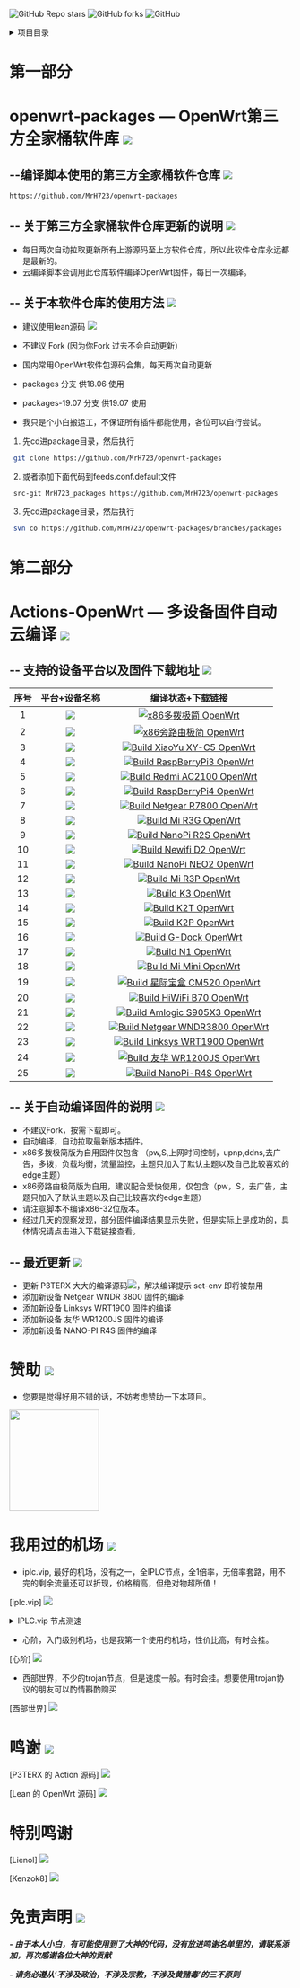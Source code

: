 ![GitHub Repo stars](https://img.shields.io/github/stars/MrH723/Actions-OpenWrt?color=Blue&label=Stars&style=for-the-badge)
![GitHub forks](https://img.shields.io/github/forks/MrH723/Actions-OpenWrt?color=Blue&label=Fork&style=for-the-badge)
![GitHub](https://img.shields.io/github/license/MrH723/Actions-OpenWrt?color=Blue&style=for-the-badge)


<details>
<summary>项目目录</summary>
======================

   + [![](https://img.shields.io/badge/-全家桶软件库-green.svg)](#全家桶软件库-)

      + [![](https://img.shields.io/badge/-软件库地址-lightgrey.svg)](#软件库地址-)
      + [![](https://img.shields.io/badge/-软件库更新说明-lightgrey.svg)](#软件库更新说明-)
      + [![](https://img.shields.io/badge/-软件库使用方法-lightgrey.svg)](#软件库使用方法-)
   + [![](https://img.shields.io/badge/-云编译固件-green.svg)](#云编译固件-)
      + [![](https://img.shields.io/badge/-设备及固件列表下载-lightgrey.svg)](#设备及固件列表下载-)
      + [![](https://img.shields.io/badge/-自动编译说明-lightgrey.svg)](#自动编译说明-)
      + [![](https://img.shields.io/badge/-最近更新-lightgrey.svg)](#最近更新-)
   + [![](https://img.shields.io/badge/-赞助项目-green.svg)](#赞助项目-)
   + [![](https://img.shields.io/badge/-机场推荐-green.svg)](#机场推荐-)
   + [![](https://img.shields.io/badge/-鸣谢-green.svg)](#鸣谢-)
   + [![](https://img.shields.io/badge/-免责声明-green.svg)](#免责声明-)
</details>


第一部分
======================

openwrt-packages — OpenWrt第三方全家桶软件库 [![](https://img.shields.io/badge/-全家桶软件库-green.svg)](#全家桶软件库-)
======================

--编译脚本使用的第三方全家桶软件仓库 [![](https://img.shields.io/badge/-软件库地址-lightgrey.svg)](#软件库地址-)
-------------

```bash
https://github.com/MrH723/openwrt-packages
```

-- 关于第三方全家桶软件仓库更新的说明 [![](https://img.shields.io/badge/-软件库更新说明-lightgrey.svg)](#软件库更新说明-)
-------------

- 每日两次自动拉取更新所有上游源码至上方软件仓库，所以此软件仓库永远都是最新的。
- 云编译脚本会调用此仓库软件编译OpenWrt固件，每日一次编译。




-- 关于本软件仓库的使用方法 [![](https://img.shields.io/badge/-软件库使用方法-lightgrey.svg)](#软件库使用方法-)
-------------

- 建议使用lean源码 [![](https://img.shields.io/badge/Lean-源码-orange.svg)](https://github.com/coolsnowwolf/lede)

- 不建议 Fork (因为你Fork 过去不会自动更新）

- 国内常用OpenWrt软件包源码合集，每天两次自动更新

- packages 分支 供18.06 使用

- packages-19.07 分支 供19.07 使用

- 我只是个小白搬运工，不保证所有插件都能使用，各位可以自行尝试。



1. 先cd进package目录，然后执行
```bash
 git clone https://github.com/MrH723/openwrt-packages
```
2. 或者添加下面代码到feeds.conf.default文件
```bash
 src-git MrH723_packages https://github.com/MrH723/openwrt-packages
```
3. 先cd进package目录，然后执行
```bash
 svn co https://github.com/MrH723/openwrt-packages/branches/packages
```

第二部分
======================

Actions-OpenWrt — 多设备固件自动云编译 [![](https://img.shields.io/badge/-云编译固件-green.svg)](#云编译固件-)
======================

-- 支持的设备平台以及固件下载地址 [![](https://img.shields.io/badge/-设备及固件列表下载-lightgrey.svg)](#设备及固件列表下载-)
-------------

|    序号   |     平台+设备名称     |   编译状态+下载链接 |  
| :-----------------: | :-------------: |:-----------------: | 
| 1 |   [![](https://img.shields.io/badge/OpenWrt-x86%E5%A4%9A%E6%8B%A8%E6%9E%81%E7%AE%80%E7%89%88-lightgrey.svg)](https://github.com/MrH723/Actions-OpenWrt/actions?query=workflow%3A%22x86%E5%A4%9A%E6%8B%A8%E6%9E%81%E7%AE%80+OpenWrt%22)    | [![x86多拨极简 OpenWrt](https://github.com/MrH723/Actions-OpenWrt/workflows/x86%E5%A4%9A%E6%8B%A8%E6%9E%81%E7%AE%80%20OpenWrt/badge.svg)](https://github.com/MrH723/Actions-OpenWrt/actions?query=workflow%3A%22x86%E5%A4%9A%E6%8B%A8%E6%9E%81%E7%AE%80+OpenWrt%22) |
| 2 |   [![](https://img.shields.io/badge/OpenWrt-x86%E6%97%81%E8%B7%AF%E7%94%B1%E6%9E%81%E7%AE%80%E7%89%88-yellowgreen.svg)](https://github.com/MrH723/Actions-OpenWrt/actions?query=workflow%3A%22x86%E6%97%81%E8%B7%AF%E7%94%B1%E6%9E%81%E7%AE%80+OpenWrt%22)    | [![x86旁路由极简 OpenWrt](https://github.com/MrH723/Actions-OpenWrt/workflows/x86%E6%97%81%E8%B7%AF%E7%94%B1%E6%9E%81%E7%AE%80%20OpenWrt/badge.svg)](https://github.com/MrH723/Actions-OpenWrt/actions?query=workflow%3A%22x86%E6%97%81%E8%B7%AF%E7%94%B1%E6%9E%81%E7%AE%80+OpenWrt%22) |
| 3 |   [![](https://img.shields.io/badge/OpenWrt-%E5%B0%8F%E5%A8%B1%20C5-lightgrey.svg)](https://github.com/MrH723/Actions-OpenWrt/actions?query=workflow%3A%22Build+XiaoYu+XY-C5+OpenWrt%22)    | [![Build XiaoYu XY-C5 OpenWrt](https://github.com/MrH723/Actions-OpenWrt/workflows/Build%20XiaoYu%20XY-C5%20OpenWrt/badge.svg)](https://github.com/MrH723/Actions-OpenWrt/actions?query=workflow%3A%22Build+XiaoYu+XY-C5+OpenWrt%22) |
| 4 |   [![](https://img.shields.io/badge/OpenWrt-%E6%A0%91%E8%8E%93%E6%B4%BE%203B%2F3B%2B-yellowgreen.svg)](https://github.com/MrH723/Actions-OpenWrt/actions?query=workflow%3A%22Build+RaspBerryPi3+OpenWrt%22)    | [![Build RaspBerryPi3 OpenWrt](https://github.com/MrH723/Actions-OpenWrt/workflows/Build%20RaspBerryPi3%20OpenWrt/badge.svg)](https://github.com/MrH723/Actions-OpenWrt/actions?query=workflow%3A%22Build+RaspBerryPi3+OpenWrt%22) |
| 5 |   [![](https://img.shields.io/badge/OpenWrt-%E7%BA%A2%E7%B1%B3%20AC2100-lightgrey.svg)](https://github.com/MrH723/Actions-OpenWrt/actions?query=workflow%3A%22Build+Redmi+AC2100+OpenWrt%22)    | [![Build Redmi AC2100 OpenWrt](https://github.com/MrH723/Actions-OpenWrt/workflows/Build%20Redmi%20AC2100%20OpenWrt/badge.svg)](https://github.com/MrH723/Actions-OpenWrt/actions?query=workflow%3A%22Build+Redmi+AC2100+OpenWrt%22) |
| 6 |   [![](https://img.shields.io/badge/OpenWrt-%E6%A0%91%E8%8E%93%E6%B4%BE%204B-yellowgreen.svg)](https://github.com/MrH723/Actions-OpenWrt/actions?query=workflow%3A%22Build+RaspBerryPi4+OpenWrt%22)    | [![Build RaspBerryPi4 OpenWrt](https://github.com/MrH723/Actions-OpenWrt/workflows/Build%20RaspBerryPi4%20OpenWrt/badge.svg)](https://github.com/MrH723/Actions-OpenWrt/actions?query=workflow%3A%22Build+RaspBerryPi4+OpenWrt%22) |
| 7 |   [![](https://img.shields.io/badge/OpenWrt-%E7%BD%91%E4%BB%B6%20R7800-lightgrey.svg)](https://github.com/MrH723/Actions-OpenWrt/actions?query=workflow%3A%22Build+Netgear+R7800+OpenWrt%22)    | [![Build Netgear R7800 OpenWrt](https://github.com/MrH723/Actions-OpenWrt/workflows/Build%20Netgear%20R7800%20OpenWrt/badge.svg)](https://github.com/MrH723/Actions-OpenWrt/actions?query=workflow%3A%22Build+Netgear+R7800+OpenWrt%22) |
| 8 |   [![](https://img.shields.io/badge/OpenWrt-%E5%B0%8F%E7%B1%B3%20R3G-yellowgreen.svg)](https://github.com/MrH723/Actions-OpenWrt/actions?query=workflow%3A%22Build+Mi+R3G+OpenWrt%22)    | [![Build Mi R3G OpenWrt](https://github.com/MrH723/Actions-OpenWrt/workflows/Build%20Mi%20R3G%20OpenWrt/badge.svg)](https://github.com/MrH723/Actions-OpenWrt/actions?query=workflow%3A%22Build+Mi+R3G+OpenWrt%22) |
| 9 |   [![](https://img.shields.io/badge/OpenWrt-NanoPi%20R2S-lightgrey.svg)](https://github.com/MrH723/Actions-OpenWrt/actions?query=workflow%3A%22Build+NanoPi+R2S+OpenWrt%22)    | [![Build NanoPi R2S OpenWrt](https://github.com/MrH723/Actions-OpenWrt/workflows/Build%20NanoPi%20R2S%20OpenWrt/badge.svg)](https://github.com/MrH723/Actions-OpenWrt/actions?query=workflow%3A%22Build+NanoPi+R2S+OpenWrt%22) |
| 10 |   [![](https://img.shields.io/badge/OpenWrt-Newwifi3%20D2-yellowgreen.svg)](https://github.com/MrH723/Actions-OpenWrt/actions?query=workflow%3A%22Build+Newifi+D2+OpenWrt%22)    | [![Build Newifi D2 OpenWrt](https://github.com/MrH723/Actions-OpenWrt/workflows/Build%20Newifi%20D2%20OpenWrt/badge.svg)](https://github.com/MrH723/Actions-OpenWrt/actions?query=workflow%3A%22Build+Newifi+D2+OpenWrt%22) |
| 11 |   [![](https://img.shields.io/badge/OpenWrt-NanoPi%20NEO2-lightgrey.svg)](https://github.com/MrH723/Actions-OpenWrt/actions?query=workflow%3A%22Build+NanoPi+NEO2+OpenWrt%22)    | [![Build NanoPi NEO2 OpenWrt](https://github.com/MrH723/Actions-OpenWrt/workflows/Build%20NanoPi%20NEO2%20OpenWrt/badge.svg)](https://github.com/MrH723/Actions-OpenWrt/actions?query=workflow%3A%22Build+NanoPi+NEO2+OpenWrt%22) |
| 12 |   [![](https://img.shields.io/badge/OpenWrt-%E5%B0%8F%E7%B1%B3%20R3P-yellowgreen.svg)](https://github.com/MrH723/Actions-OpenWrt/actions?query=workflow%3A%22Build+Mi+R3P+OpenWrt%22)    | [![Build Mi R3P OpenWrt](https://github.com/MrH723/Actions-OpenWrt/workflows/Build%20Mi%20R3P%20OpenWrt/badge.svg)](https://github.com/MrH723/Actions-OpenWrt/actions?query=workflow%3A%22Build+Mi+R3P+OpenWrt%22) |
| 13 |   [![](https://img.shields.io/badge/OpenWrt-K3-lightgrey.svg)](https://github.com/MrH723/Actions-OpenWrt/actions?query=workflow%3A%22Build+K3+OpenWrt%22)    | [![Build K3 OpenWrt](https://github.com/MrH723/Actions-OpenWrt/workflows/Build%20K3%20OpenWrt/badge.svg)](https://github.com/MrH723/Actions-OpenWrt/actions?query=workflow%3A%22Build+K3+OpenWrt%22) |
| 14 |   [![](https://img.shields.io/badge/OpenWrt-K2T-yellowgreen.svg)](https://github.com/MrH723/Actions-OpenWrt/actions?query=workflow%3A%22Build+K2T+OpenWrt%22)    | [![Build K2T OpenWrt](https://github.com/MrH723/Actions-OpenWrt/workflows/Build%20K2T%20OpenWrt/badge.svg)](https://github.com/MrH723/Actions-OpenWrt/actions?query=workflow%3A%22Build+K2T+OpenWrt%22) |
| 15 |   [![](https://img.shields.io/badge/OpenWrt-K2P-lightgrey.svg)](https://github.com/MrH723/Actions-OpenWrt/actions?query=workflow%3A%22Build+K2P+OpenWrt%22)    | [![Build K2P OpenWrt](https://github.com/MrH723/Actions-OpenWrt/workflows/Build%20K2P%20OpenWrt/badge.svg)](https://github.com/MrH723/Actions-OpenWrt/actions?query=workflow%3A%22Build+K2P+OpenWrt%22) |
| 16 |   [![](https://img.shields.io/badge/OpenWrt-%E7%AB%9F%E6%96%97%E4%BA%91-yellowgreen.svg)](https://github.com/MrH723/Actions-OpenWrt/actions?query=workflow%3A%22Build+G-Dock+OpenWrt%22)    | [![Build G-Dock OpenWrt](https://github.com/MrH723/Actions-OpenWrt/workflows/Build%20G-Dock%20OpenWrt/badge.svg)](https://github.com/MrH723/Actions-OpenWrt/actions?query=workflow%3A%22Build+G-Dock+OpenWrt%22) |
| 17 |   [![](https://img.shields.io/badge/OpenWrt-N1%20%E7%9B%92%E5%AD%90-lightgrey.svg)](https://github.com/MrH723/Actions-OpenWrt/actions?query=workflow%3A%22Build+N1+OpenWrt%22)    | [![Build N1 OpenWrt](https://github.com/MrH723/Actions-OpenWrt/workflows/Build%20N1%20OpenWrt/badge.svg)](https://github.com/MrH723/Actions-OpenWrt/actions?query=workflow%3A%22Build+N1+OpenWrt%22) |
| 18 |   [![](https://img.shields.io/badge/OpenWrt-%E5%B0%8F%E7%B1%B3%20Mini-yellowgreen.svg)](https://github.com/MrH723/Actions-OpenWrt/actions?query=workflow%3A%22Build+Mi+Mini+OpenWrt%22)    | [![Build Mi Mini OpenWrt](https://github.com/MrH723/Actions-OpenWrt/workflows/Build%20Mi%20Mini%20OpenWrt/badge.svg)](https://github.com/MrH723/Actions-OpenWrt/actions?query=workflow%3A%22Build+Mi+Mini+OpenWrt%22) |
| 19 |   [![](https://img.shields.io/badge/OpenWrt-%E6%98%9F%E9%99%85%E5%AE%9D%E7%9B%92%20CM520-lightgrey.svg)](https://github.com/MrH723/Actions-OpenWrt/actions?query=workflow%3A%22Build+%E6%98%9F%E9%99%85%E5%AE%9D%E7%9B%92+CM520+OpenWrt%22)    | [![Build 星际宝盒 CM520 OpenWrt](https://github.com/MrH723/Actions-OpenWrt/workflows/Build%20%E6%98%9F%E9%99%85%E5%AE%9D%E7%9B%92%20CM520%20OpenWrt/badge.svg)](https://github.com/MrH723/Actions-OpenWrt/actions?query=workflow%3A%22Build+%E6%98%9F%E9%99%85%E5%AE%9D%E7%9B%92+CM520+OpenWrt%22) |
| 20 |   [![](https://img.shields.io/badge/OpenWrt-%E6%9E%81%E8%B7%AF%E7%94%B1%20B70-yellowgreen.svg)](https://github.com/MrH723/Actions-OpenWrt/actions?query=workflow%3A%22Build+HiWiFi+B70+OpenWrt%22)    | [![Build HiWiFi B70 OpenWrt](https://github.com/MrH723/Actions-OpenWrt/workflows/Build%20HiWiFi%20B70%20OpenWrt/badge.svg)](https://github.com/MrH723/Actions-OpenWrt/actions?query=workflow%3A%22Build+HiWiFi+B70+OpenWrt%22) |
| 21 |   [![](https://img.shields.io/badge/OpenWrt-Amlogic%20S905X3-lightgrey.svg)](https://github.com/MrH723/Actions-OpenWrt/actions?query=workflow%3A%22Build+Amlogic+S905X3+OpenWrt%22)    | [![Build Amlogic S905X3 OpenWrt](https://github.com/MrH723/Actions-OpenWrt/workflows/Build%20Amlogic%20S905X3%20OpenWrt/badge.svg)](https://github.com/MrH723/Actions-OpenWrt/actions?query=workflow%3A%22Build+Amlogic+S905X3+OpenWrt%22) |
| 22 |   [![](https://img.shields.io/badge/OpenWrt-NetgearWNDR3800-yellowgreen.svg)](https://github.com/MrH723/Actions-OpenWrt/actions?query=workflow%3A%22Netgear+WNDR3800+OpenWrt%22)    | [![Build Netgear WNDR3800 OpenWrt](https://github.com/MrH723/Actions-OpenWrt/workflows/Build%20Netgear%20WNDR3800%20OpenWrt/badge.svg)](https://github.com/MrH723/Actions-OpenWrt/actions?query=workflow%3A%22Netgear+WNDR3800+OpenWrt%22) |
| 23 |   [![](https://img.shields.io/badge/OpenWrt-LinksysWRT1900-lightgrey.svg)](https://github.com/MrH723/Actions-OpenWrt/actions?query=workflow%3A%22Build+Linksys+WRT1900+OpenWrt%22)    | [![Build Linksys WRT1900 OpenWrt](https://github.com/MrH723/Actions-OpenWrt/workflows/Build%20Linksys%20WRT1900%20OpenWrt/badge.svg)](https://github.com/MrH723/Actions-OpenWrt/actions?query=workflow%3A%22Build+Linksys+WRT1900+OpenWrt%22) |
| 24 |   [![](https://img.shields.io/badge/OpenWrt-友华WR1200JS-yellowgreen.svg)](https://github.com/MrH723/Actions-OpenWrt/actions?query=workflow%3A%22Build+%E5%8F%8B%E5%8D%8E+WR1200JS+OpenWrt%22)    | [![Build 友华 WR1200JS OpenWrt](https://github.com/MrH723/Actions-OpenWrt/workflows/Build%20%E5%8F%8B%E5%8D%8E%20WR1200JS%20OpenWrt/badge.svg)](https://github.com/MrH723/Actions-OpenWrt/actions?query=workflow%3A%22Build+%E5%8F%8B%E5%8D%8E+WR1200JS+OpenWrt%22) |
| 25 |   [![](https://img.shields.io/badge/OpenWrt-NANOPI-R4S-lightgrey.svg)](https://github.com/MrH723/Actions-OpenWrt/actions?query=workflow%3A%22Build+NanoPi-R4S+OpenWrt%22)    | [![Build NanoPi-R4S OpenWrt](https://github.com/MrH723/Actions-OpenWrt/workflows/Build%20NanoPi-R4S%20OpenWrt/badge.svg)](https://github.com/MrH723/Actions-OpenWrt/actions?query=workflow%3A%22Build+NanoPi-R4S+OpenWrt%22) |

-- 关于自动编译固件的说明 [![](https://img.shields.io/badge/-自动编译说明-lightgrey.svg)](#自动编译说明-)
-------------

- 不建议Fork，按需下载即可。
- 自动编译，自动拉取最新版本插件。
- x86多拨极简版为自用固件仅包含 （pw,S,上网时间控制，upnp,ddns,去广告，多拨，负载均衡，流量监控，主题只加入了默认主题以及自己比较喜欢的edge主题）
- x86旁路由极简版为自用，建议配合爱快使用，仅包含（pw，S，去广告，主题只加入了默认主题以及自己比较喜欢的edge主题）
- 请注意脚本不编译x86-32位版本。
- 经过几天的观察发现，部分固件编译结果显示失败，但是实际上是成功的，具体情况请点击进入下载链接查看。

-- 最近更新 [![](https://img.shields.io/badge/-最近更新-lightgrey.svg)](#最近更新-)
-------------
- 更新 P3TERX 大大的编译源码[![](https://img.shields.io/badge/P3TERX-源码-orange.svg)](https://github.com/P3TERX/Actions-OpenWrt)，解决编译提示 set-env 即将被禁用
- 添加新设备 Netgear WNDR 3800 固件的编译
- 添加新设备 Linksys WRT1900 固件的编译
- 添加新设备 友华 WR1200JS 固件的编译
- 添加新设备 NANO-PI R4S 固件的编译

赞助 [![](https://img.shields.io/badge/-赞助项目-green.svg)](#赞助项目-)
======================
- 您要是觉得好用不错的话，不妨考虑赞助一下本项目。

<img src="https://github.com/MrH723/Actions-OpenWrt/blob/main/img/alipay.jpg?raw=true" width="160" height="180" />

我用过的机场 [![](https://img.shields.io/badge/-机场推荐-green.svg)](#机场推荐-)
======================
- iplc.vip, 最好的机场，没有之一，全IPLC节点，全1倍率，无倍率套路，用不完的剩余流量还可以折现，价格稍高，但绝对物超所值！

[iplc.vip]  [![](https://img.shields.io/badge/全IPLC节点机场-iplc.vip-brightgreen.svg)](https://portal.iplc-j.pw/aff.php?aff=1228)

<details>
<summary>IPLC.vip 节点测速</summary>
<img src="https://github.com/MrH723/Actions-OpenWrt/blob/main/img/speed.png?raw=true" width="890" hight="1080">
   
   *测试结果来自bigdongdong [![](https://img.shields.io/badge/bigdongdong-Github-orange.svg)](https://github.com/bigdongdongCLUB)
</details>


- 心阶，入门级别机场，也是我第一个使用的机场，性价比高，有时会挂。

[心阶]  [![](https://img.shields.io/badge/心阶-xinjiecloud-brightgreen.svg)](https://www.xinjiecloud.vip/auth/register?code=e9yu)

- 西部世界，不少的trojan节点，但是速度一般。有时会挂。想要使用trojan协议的朋友可以酌情斟酌购买

[西部世界]  [![](https://img.shields.io/badge/西部世界-westworldss-brightgreen.svg)](https://xbnet.site/i/iv201020/KKPgMHE)

鸣谢 [![](https://img.shields.io/badge/-鸣谢-green.svg)](#鸣谢-)
======================
 
[P3TERX 的 Action 源码] [![](https://img.shields.io/badge/P3TERX-源码-orange.svg)](https://github.com/P3TERX/Actions-OpenWrt)

[Lean 的 OpenWrt 源码] [![](https://img.shields.io/badge/Lean-源码-orange.svg)](https://github.com/coolsnowwolf/lede)

特别鸣谢
======================
[Lienol] [![](https://img.shields.io/badge/Lienol-%E6%BA%90%E7%A0%81-orange.svg)](https://github.com/Lienol)

[Kenzok8] [![](https://img.shields.io/badge/Kenzok8-%E6%BA%90%E7%A0%81-orange.svg)](https://github.com/kenzok8)


免责声明 [![](https://img.shields.io/badge/-免责声明-green.svg)](#免责声明-)
======================
***- 由于本人小白，有可能使用到了大神的代码，没有放进鸣谢名单里的，请联系添加，再次感谢各位大神的贡献***

***- 请务必遵从‘不涉及政治，不涉及宗教，不涉及黄赌毒’的三不原则***


